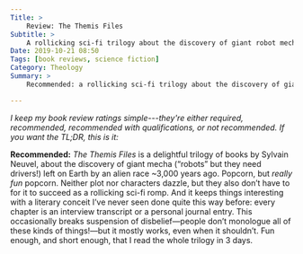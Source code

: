 ```yaml
---
Title: >
    Review: The Themis Files
Subtitle: >
    A rollicking sci-fi trilogy about the discovery of giant robot mecha.
Date: 2019-10-21 08:50
Tags: [book reviews, science fiction]
Category: Theology
Summary: >
    Recommended: a rollicking sci-fi trilogy about the discovery of giant robot mecha.

---
```


<i class=editorial>I keep my book review ratings simple---they're either *required*, *recommended*, *recommended with qualifications*, or *not recommended*. If you want the TL;DR, this is it:</i>

**Recommended:** <cite>The Themis Files</cite> is a delightful trilogy of books by Sylvain Neuvel, about the discovery of giant mecha (“robots” but they need drivers!) left on Earth by an alien race ~3,000 years ago. Popcorn, but *really fun* popcorn. Neither plot nor characters dazzle, but they also don’t have to for it to succeed as a rollicking sci-fi romp. And it keeps things interesting with a literary conceit I’ve never seen done quite this way before: every chapter is an interview transcript or a personal journal entry. This occasionally breaks suspension of disbelief—people don’t monologue all of these kinds of things!—but it mostly works, even when it shouldn’t. Fun enough, and short enough, that I read the whole trilogy in 3 days.
